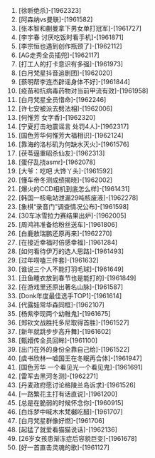 
1. [徐昕绝杀]-[1962323]
1. [阿森纳vs曼联]-[1961582]
1. [张本智和蒯曼拿下男女单打冠军]-[1961727]
1. [李宇春 讨厌吃饭时看手机]-[1961871]
1. [李宗恒也遇到创作瓶颈了]-[1962112]
1. [AG走秀全员插兜]-[1962117]
1. [打工人的打卡意识有多强]-[1961973]
1. [白月梵星抖音追剧团]-[1962020]
1. [蔡明帮李连杰辟谣身体不好]-[1961844]
1. [疫苗和抗病毒药物对当前甲流有效]-[1961958]
1. [白月梵星全员惜命]-[1962246]
1. [许七安被派去劈法相]-[1962006]
1. [何惟芳 女字香]-[1962320]
1. [宁夏打击地震谣言 处罚4人]-[1962317]
1. [国色芳华何惟芳大福相识]-[1962124]
1. [靠海的洛杉矶为何缺水灭火]-[1961576]
1. [茯苓逼重昭杀仙友]-[1962313]
1. [蛋仔乱挠asmr]-[1962078]
1. [大爷：吃吧 大馋丫头]-[1961592]
1. [懂车帝冬测成绩揭晓]-[1962002]
1. [爆火的CCD相机到底怎么样]-[1961431]
1. [韩国一核电站泄漏29吨核废液]-[1962278]
1. [象棋“录音门”调查情况公布]-[1961598]
1. [30车冰雪拉力赛结果出炉]-[1962005]
1. [周鸿祎准备给粉丝送车]-[1961806]
1. [白鹿敖瑞鹏还原再来]-[1962270]
1. [在接近幸福时倍感幸福]-[1961284]
1. [如何看待伊万的选人思路]-[1961493]
1. [过年唠嗑三件套]-[1961632]
1. [谁说三个人不能打羽毛球]-[1961649]
1. [丑鱼睡衣放到春节也是能打的]-[1961849]
1. [在游戏里还原出著名山脉]-[1961587]
1. [Donk年度最佳选手TOP1]-[1961614]
1. [代露娃常华森同框]-[1962107]
1. [杨紫李现两个幼稚鬼]-[1961675]
1. [郑钦文战胜托多尼取得首胜]-[1961527]
1. [新年就跳步步高升舞]-[1961602]
1. [甄嬛传全员回眸]-[1961100]
1. [出门在外的身份全靠自己给]-[1961522]
1. [虞书欣林一嘘国王在冬眠再合体]-[1961947]
1. [国色芳华 一个看见光一个看见鬼]-[1961691]
1. [雷军去黑河冬测]-[1962271]
1. [丹麦政府愿讨论格陵兰岛诉求]-[1961526]
1. [一路繁花主打有话直说]-[1961200]
1. [总是在脆弱的时候怀念你]-[1960915]
1. [白烁梦中喊木木梵樾吃醋]-[1961707]
1. [白月梵星群像好燃]-[1961706]
1. [起猛了就爱看猫猫说话]-[1962136]
1. [26岁女孩患渐冻症后容貌巨变]-[1961678]
1. [好一首直击灵魂的歌]-[1961127]